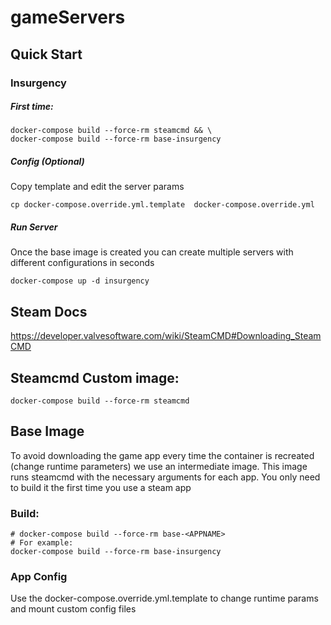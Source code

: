 # gameServers

## Quick Start

### Insurgency

##### First time:
```
docker-compose build --force-rm steamcmd && \
docker-compose build --force-rm base-insurgency
```

##### Config (Optional)

Copy template and edit the server params

```cp docker-compose.override.yml.template  docker-compose.override.yml```

##### Run Server

Once the base image is created you can create multiple servers with different configurations in seconds

```docker-compose up -d insurgency```


## Steam Docs

https://developer.valvesoftware.com/wiki/SteamCMD#Downloading_SteamCMD

## Steamcmd Custom image:

``` docker-compose build --force-rm steamcmd ```

## Base Image

To avoid downloading the game app every time the container is recreated (change runtime parameters) we use an intermediate image. This image runs steamcmd with the necessary arguments for each app. You only need to build it the first time you use a steam app

### Build:

```
# docker-compose build --force-rm base-<APPNAME>
# For example:
docker-compose build --force-rm base-insurgency
```

### App Config

Use the docker-compose.override.yml.template to change runtime params and mount custom config files
